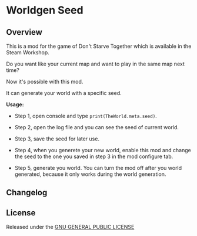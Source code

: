 # Worldgen Seed

## Overview

This is a mod for the game of Don't Starve Together which is available in the Steam Workshop. 

Do you want like your current map and want to play in the same map next time?

Now it's possible with this mod.

It can generate your world with a specific seed.

**Usage:**

- Step 1, open console and type `print(TheWorld.meta.seed)`.

- Step 2, open the log file and you can see the seed of current world.

- Step 3, save the seed for later use.

- Step 4, when you generete your new world, enable this mod and change the seed to the one you saved in step 3 in the mod configure tab.

- Step 5, generate you world. You can turn the mod off after you world generated, because it only works during the world generation.

## Changelog

## License

Released under the [GNU GENERAL PUBLIC LICENSE](https://www.gnu.org/licenses/gpl-3.0.en.html)